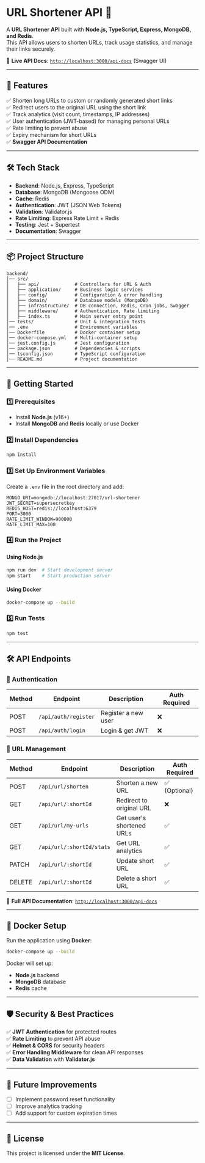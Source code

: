 # **URL Shortener API 🚀**

A **URL Shortener API** built with **Node.js, TypeScript, Express, MongoDB, and Redis**.  
This API allows users to shorten URLs, track usage statistics, and manage their links securely.

🔗 **Live API Docs**: [`http://localhost:3000/api-docs`](http://localhost:3000/api-docs) (Swagger UI)

---

## **📌 Features**

✅ Shorten long URLs to custom or randomly generated short links  
✅ Redirect users to the original URL using the short link  
✅ Track analytics (visit count, timestamps, IP addresses)  
✅ User authentication (JWT-based) for managing personal URLs  
✅ Rate limiting to prevent abuse  
✅ Expiry mechanism for short URLs  
✅ **Swagger API Documentation**

---

## **🛠️ Tech Stack**

- **Backend**: Node.js, Express, TypeScript
- **Database**: MongoDB (Mongoose ODM)
- **Cache**: Redis
- **Authentication**: JWT (JSON Web Tokens)
- **Validation**: Validator.js
- **Rate Limiting**: Express Rate Limit + Redis
- **Testing**: Jest + Supertest
- **Documentation**: Swagger

---

## **📦 Project Structure**

```
backend/
│── src/
│   ├── api/             # Controllers for URL & Auth
│   ├── application/     # Business logic services
│   ├── config/          # Configuration & error handling
│   ├── domain/          # Database models (MongoDB)
│   ├── infrastructure/  # DB connection, Redis, Cron jobs, Swagger
│   ├── middleware/      # Authentication, Rate limiting
│   ├── index.ts         # Main server entry point
│── tests/               # Unit & integration tests
│── .env                 # Environment variables
│── Dockerfile           # Docker container setup
│── docker-compose.yml   # Multi-container setup
│── jest.config.js       # Jest configuration
│── package.json         # Dependencies & scripts
│── tsconfig.json        # TypeScript configuration
│── README.md            # Project documentation
```

---

## **🚀 Getting Started**

### **1️⃣ Prerequisites**

- Install **Node.js** (v16+)
- Install **MongoDB** and **Redis** locally or use Docker

### **2️⃣ Install Dependencies**

```sh
npm install
```

### **3️⃣ Set Up Environment Variables**

Create a `.env` file in the root directory and add:

```env
MONGO_URI=mongodb://localhost:27017/url-shortener
JWT_SECRET=supersecretkey
REDIS_HOST=redis://localhost:6379
PORT=3000
RATE_LIMIT_WINDOW=900000
RATE_LIMIT_MAX=100
```

### **4️⃣ Run the Project**

#### **Using Node.js**

```sh
npm run dev  # Start development server
npm start    # Start production server
```

#### **Using Docker**

```sh
docker-compose up --build
```

### **5️⃣ Run Tests**

```sh
npm test
```

---

## **🛠 API Endpoints**

### **🔑 Authentication**

| Method | Endpoint             | Description         | Auth Required |
|--------|----------------------|---------------------|---------------|
| POST   | `/api/auth/register` | Register a new user | ❌             |
| POST   | `/api/auth/login`    | Login & get JWT     | ❌             |

### **🔗 URL Management**

| Method | Endpoint                  | Description               | Auth Required |
|--------|---------------------------|---------------------------|---------------|
| POST   | `/api/url/shorten`        | Shorten a new URL         | ✅ (Optional)  |
| GET    | `/api/url/:shortId`       | Redirect to original URL  | ❌             |
| GET    | `/api/url/my-urls`        | Get user's shortened URLs | ✅             |
| GET    | `/api/url/:shortId/stats` | Get URL analytics         | ✅             |
| PATCH  | `/api/url/:shortId`       | Update short URL          | ✅             |
| DELETE | `/api/url/:shortId`       | Delete a short URL        | ✅             |

🔗 **Full API Documentation**: [`http://localhost:3000/api-docs`](http://localhost:3000/api-docs)

---

## **🐳 Docker Setup**

Run the application using **Docker**:

```sh
docker-compose up --build
```

Docker will set up:

- **Node.js** backend
- **MongoDB** database
- **Redis** cache

---

## **🛡 Security & Best Practices**

✅ **JWT Authentication** for protected routes  
✅ **Rate Limiting** to prevent API abuse  
✅ **Helmet & CORS** for security headers  
✅ **Error Handling Middleware** for clean API responses  
✅ **Data Validation** with **Validator.js**

---

## **📌 Future Improvements**

- [ ] Implement password reset functionality
- [ ] Improve analytics tracking
- [ ] Add support for custom expiration times

---

## **📄 License**

This project is licensed under the **MIT License**.